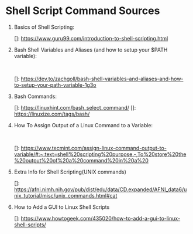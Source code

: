 # Shell Script Command Sources

1. Basics of Shell Scripting:

   []: https://www.guru99.com/introduction-to-shell-scripting.html

   

2. Bash Shell Variables and Aliases (and how to setup your $PATH variable):

   ​	

   []: https://dev.to/zachgoll/bash-shell-variables-and-aliases-and-how-to-setup-your-path-variable-1g3o

   

3. Bash Commands:

   []: https://linuxhint.com/bash_select_command/
   []: https://linuxize.com/tags/bash/

   

4. How To Assign Output of a Linux Command to a Variable:

   ​	

   []: https://www.tecmint.com/assign-linux-command-output-to-variable/#:~:text=shell%20scripting%20purpose.-,To%20store%20the%20output%20of%20a%20command%20in%20a%20

   

5. Extra Info for Shell Scripting(UNIX commands)

   

   []: https://afni.nimh.nih.gov/pub/dist/edu/data/CD.expanded/AFNI_data6/unix_tutorial/misc/unix_commands.html#cat

   

6. How to Add a GUI to Linux Shell Scripts

   

   []: https://www.howtogeek.com/435020/how-to-add-a-gui-to-linux-shell-scripts/

   







